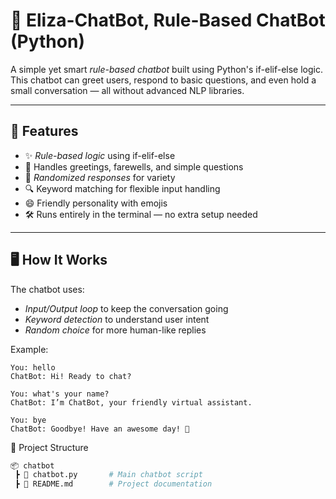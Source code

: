 # 🤖 Eliza-ChatBot, Rule-Based ChatBot (Python)

A simple yet smart *rule-based chatbot* built using Python's if-elif-else logic.  
This chatbot can greet users, respond to basic questions, and even hold a small conversation — all without advanced NLP libraries.  

---

## 📌 Features
- ✨ *Rule-based logic* using if-elif-else
- 💬 Handles greetings, farewells, and simple questions
- 🎲 *Randomized responses* for variety
- 🔍 Keyword matching for flexible input handling
- 😄 Friendly personality with emojis
- 🛠 Runs entirely in the terminal — no extra setup needed

---

## 🖥️ How It Works
The chatbot uses:
- *Input/Output loop* to keep the conversation going
- *Keyword detection* to understand user intent
- *Random choice* for more human-like replies

Example:
```plaintext
You: hello
ChatBot: Hi! Ready to chat?

You: what's your name?
ChatBot: I’m ChatBot, your friendly virtual assistant.

You: bye
ChatBot: Goodbye! Have an awesome day! 🌟
```

📂 Project Structure
```bash
📦 chatbot
 ┣ 📜 chatbot.py       # Main chatbot script
 ┣ 📜 README.md        # Project documentation
```


